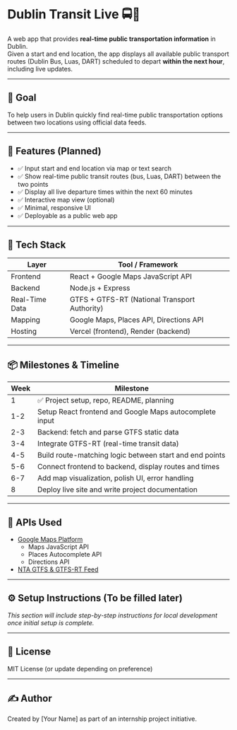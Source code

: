 # Dublin Transit Live 🚍📍

A web app that provides **real-time public transportation information** in Dublin.  
Given a start and end location, the app displays all available public transport routes (Dublin Bus, Luas, DART) scheduled to depart **within the next hour**, including live updates.

---

## 🌟 Goal

To help users in Dublin quickly find real-time public transportation options between two locations using official data feeds.

---

## 🚀 Features (Planned)

- ✅ Input start and end location via map or text search
- ✅ Show real-time public transit routes (bus, Luas, DART) between the two points
- ✅ Display all live departure times within the next 60 minutes
- ✅ Interactive map view (optional)
- ✅ Minimal, responsive UI
- ✅ Deployable as a public web app

---

## 🧱 Tech Stack

| Layer        | Tool / Framework                   |
|--------------|------------------------------------|
| Frontend     | React + Google Maps JavaScript API |
| Backend      | Node.js + Express                  |
| Real-Time Data | GTFS + GTFS-RT (National Transport Authority) |
| Mapping      | Google Maps, Places API, Directions API |
| Hosting      | Vercel (frontend), Render (backend) |

---

## 📦 Milestones & Timeline

| Week | Milestone                                              |
|------|--------------------------------------------------------|
| 1    | ✅ Project setup, repo, README, planning                |
| 1-2  | Setup React frontend and Google Maps autocomplete input |
| 2-3  | Backend: fetch and parse GTFS static data              |
| 3-4  | Integrate GTFS-RT (real-time transit data)             |
| 4-5  | Build route-matching logic between start and end points|
| 5-6  | Connect frontend to backend, display routes and times  |
| 6-7  | Add map visualization, polish UI, error handling       |
| 8    | Deploy live site and write project documentation       |

---

## 🔌 APIs Used

- [Google Maps Platform](https://developers.google.com/maps)
  - Maps JavaScript API
  - Places Autocomplete API
  - Directions API
- [NTA GTFS & GTFS-RT Feed]([https://data.smartdublin.ie/dataset/national-public-transport-data](https://developers.google.com/transit/gtfs-realtime))

---

## ⚙️ Setup Instructions (To be filled later)

_This section will include step-by-step instructions for local development once initial setup is complete._

---

## 📄 License

MIT License (or update depending on preference)

---

## ✍️ Author

Created by [Your Name] as part of an internship project initiative.
